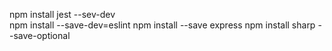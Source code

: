 npm install jest --sev-dev  
npm install --save-dev=eslint
npm install --save express
npm install sharp --save-optional